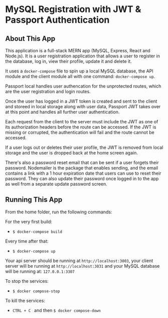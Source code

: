 # MySQL Registration with JWT & Passport Authentication

## About This App

This application is a full-stack MERN app (MySQL, Express, React and Node.js). It is a user registration application that allows a user to register in the database, log in, view their profile, update it and delete it.

It uses a `docker-compose` file to spin up a local MySQL database, the API module and the client module all with one command: `docker-compose up`.

Passport local handles user authencation for the unprotected routes, which are the user registration and login routes. 

Once the user has logged in a JWT token is created and sent to the client and storeed in local storage along with user data, Passport JWT takes over at this point and handles all further user authentication. 

Each request from the client to the server must include the JWT as one of its authorization headers before the route can be accessed. If the JWT is missing or corrupted, the authentication will fail and the route cannot be accessed.

If a user logs out or deletes their user profile, the JWT is removed from local storage and the user is dropped back at the home screen again.

There's also a password reset email that can be sent if a user forgets their password. Nodemailer is the package that enables sending, and the email contains a link with a 1 hour expiration date that users can use to reset their password. They can also update their password once logged in to the app as well from a separate update password screen.

## Running This App

From the home folder, run the following commands:

For the very first build:
* ``` $ docker-compose build ```

Every time after that:
* ``` $ docker-compose up ```

Your api server should be running at `http://localhost:3003`, your client server will be running at `http://localhost:3031` and your MySQL database will be running at: `127.0.0.1:3307`

To stop the services:
* ``` $ docker compose-stop ```

To kill the services:
* ``` CTRL + C  ``` and then ``` $ docker compose-down ```